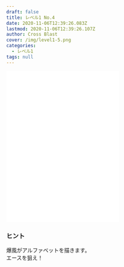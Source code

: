 ```yaml
---
draft: false
title: レベル1 No.4
date: 2020-11-06T12:39:26.083Z
lastmod: 2020-11-06T12:39:26.107Z
author: Cross Blast
cover: /img/level1-5.png
categories:
  - レベル1
tags: null
---
```

<p><iframe style="height: 400px;" src="//fervent-lumiere-0e0ee3.netlify.app/#/blast/level1-3/ja/level1-4/false" frameborder="0" scrolling="no" allowfullscreen=""></iframe></p>

### ヒント

爆風がアルファベットを描きます。\
エースを狙え！